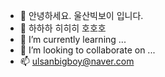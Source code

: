 - 👋 안녕하세요. 울산빅보이 입니다.
- 👀 하하하 히히히 호호호
- 🌱 I’m currently learning ...
- 💞️ I’m looking to collaborate on ...
- 📫 ulsanbigboy@naver.com

<!---
ulsanbigboy/ulsanbigboy is a ✨ special ✨ repository because its `README.md` (this file) appears on your GitHub profile.
You can click the Preview link to take a look at your changes.
--->
